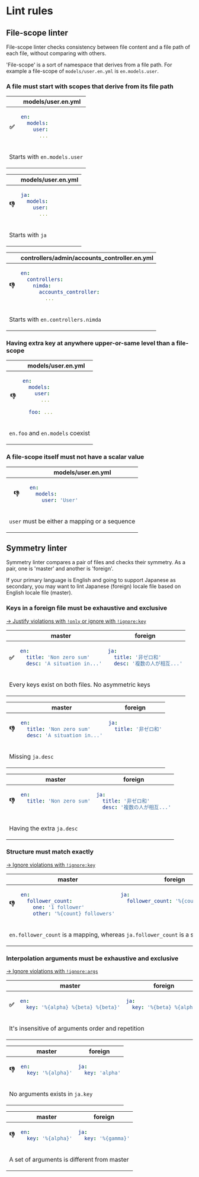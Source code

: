 Lint rules
==========

File-scope linter
-----------------

File-scope linter checks consistency between file content and a file path of each file, without comparing with others.

'File-scope' is a sort of namespace that derives from a file path.
For example a file-scope of `models/user.en.yml` is `en.models.user`.


### A file must start with scopes that derive from its file path

<table><thead><tr>
  <th></th>
  <th>models/user.en.yml</th>
</tr></thead><tbody><tr><th>✅</th><td>

```yaml
en:
  models:
    user:
      ...
```

</td></tr><tr><td colspan=2>

Starts with `en.models.user`

</td></tr></tbody></table>

<table><thead><tr>
  <th></th>
  <th>models/user.en.yml</th>
</tr></thead><tbody><tr><th>👎</th><td>

```yaml
ja:
  models:
    user:
      ...
```

</td></tr><tr><td colspan=2>

Starts with `ja`

</td></tr></tbody></table>

<table><thead><tr>
  <th></th>
  <th>controllers/admin/accounts_controller.en.yml</th>
</tr></thead><tbody><tr><th>👎</th><td>

```yaml
en:
  controllers:
    nimda:
      accounts_controller:
        ...
```

</td></tr><tr><td colspan=2>

Starts with `en.controllers.nimda`

</td></tr></tbody></table>


### Having extra key at anywhere upper-or-same level than a file-scope

<table><thead><tr>
  <th></th>
  <th>models/user.en.yml</th>
</tr></thead><tbody><tr><th>👎</th><td>

```yaml
en:
  models:
    user:
      ...

  foo: ...
```

</td></tr><tr><td colspan=2>

`en.foo` and `en.models` coexist

</td></tr></tbody></table>


### A file-scope itself must not have a scalar value

<table><thead><tr>
  <th></th>
  <th>models/user.en.yml</th>
</tr></thead><tbody><tr><th>👎</th><td>

```yaml
en:
  models:
    user: 'User'
```

</td></tr><tr><td colspan=2>

`user` must be either a mapping or a sequence

</td></tr></tbody></table>


Symmetry linter
---------------

Symmetry linter compares a pair of files and checks their symmetry.
As a pair, one is 'master' and another is 'foreign'.

If your primary language is English and going to support Japanese as secondary, you may want to lint Japanese (foreign) locale file based on English locale file (master).

### Keys in a foreign file must be exhaustive and exclusive

[→ Justify violations with `!only` or ignore with `!ignore:key`](./tags.md)

<table><thead><tr>
  <th></th>
  <th>master</th>
  <th>foreign</th>
</tr></thead><tbody><tr><th>✅</th><td>

```yaml
en:
  title: 'Non zero sum'
  desc: 'A situation in...'
```

</td><td>

```yaml
ja:
  title: '非ゼロ和'
  desc: '複数の人が相互...'
```

</td></tr><tr><td colspan=3>

Every keys exist on both files. No asymmetric keys

</td></tr></tbody></table>


<table><thead><tr>
  <th></th>
  <th>master</th>
  <th>foreign</th>
</tr></thead><tbody><tr><th>👎</th><td>

```yaml
en:
  title: 'Non zero sum'
  desc: 'A situation in...'
```

</td><td>

```yaml
ja:
  title: '非ゼロ和'
  
```

</td></tr><tr><td colspan=3>

Missing `ja.desc`

</td></tr></tbody></table>


<table><thead><tr>
  <th></th>
  <th>master</th>
  <th>foreign</th>
</tr></thead><tbody><tr><th>👎</th><td>

```yaml
en:
  title: 'Non zero sum'
  
```

</td><td>

```yaml
ja:
  title: '非ゼロ和'
  desc: '複数の人が相互...'
```

</td></tr><tr><td colspan=3>

Having the extra `ja.desc`

</td></tr></tbody></table>


### Structure must match exactly

[→ Ignore violations with `!ignore:key`](./tags.md)

<table><thead><tr>
  <th></th>
  <th>master</th>
  <th>foreign</th>
</tr></thead><tbody><tr><th>👎</th><td>

```yaml
en:
  follower_count:
    one: '1 follower'
    other: '%{count} followers'
```

</td><td>

```yaml
ja:
  follower_count: '%{count} フォロワ'
  
  
```

</td></tr><tr><td colspan=3>

`en.follower_count` is a mapping, whereas `ja.follower_count` is a scalar

</td></tr></tbody></table>


### Interpolation arguments must be exhaustive and exclusive

[→ Ignore violations with `!ignore:args`](./tags.md)

<table><thead><tr>
  <th></th>
  <th>master</th>
  <th>foreign</th>
</tr></thead><tbody><tr><th>✅</th><td>

```yaml
en:
  key: '%{alpha} %{beta} %{beta}'
```

</td><td>

```yaml
ja:
  key: '%{beta} %{alpha}'
```

</td></tr><tr><td colspan=3>

It's insensitive of arguments order and repetition

</td></tr></tbody></table>


<table><thead><tr>
  <th></th>
  <th>master</th>
  <th>foreign</th>
</tr></thead><tbody><tr><th>👎</th><td>

```yaml
en:
  key: '%{alpha}'
```

</td><td>

```yaml
ja:
  key: 'alpha'
```

</td></tr><tr><td colspan=3>

No arguments exists in `ja.key`

</td></tr></tbody></table>


<table><thead><tr>
  <th></th>
  <th>master</th>
  <th>foreign</th>
</tr></thead><tbody><tr><th>👎</th><td>

```yaml
en:
  key: '%{alpha}'
```

</td><td>

```yaml
ja:
  key: '%{gamma}'
```

</td></tr><tr><td colspan=3>

A set of arguments is different from master

</td></tr></tbody></table>
